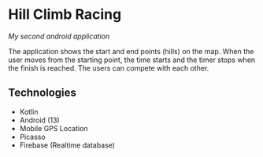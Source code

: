 # Hill Climb Racing
*My second android application*

The application shows the start and end points (hills) on the map.
When the user moves from the starting point, the time starts and the timer stops when the finish is reached.
The users can compete with each other.

## Technologies
- Kotlin
- Android (13)
- Mobile GPS Location
- Picasso
- Firebase (Realtime database)
